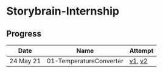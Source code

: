 # Storybrain-Internship

## Progress

| Date      | Name                         | Attempt                                                                                        |
| --------- | ---------------------------- | ---------------------------------------------------------------------------------------------- |
| 24 May 21 | 01-TemperatureConverter      | [v1][1-v1], [v2][1-v2]                                                                         |


[1-v1]: https://fc-converter.surge.sh/
[1-v2]: https://fc-converter-v2.surge.sh/
